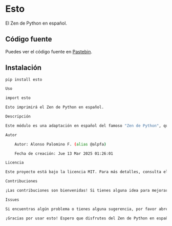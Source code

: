 # Esto

El Zen de Python en español.

## Código fuente
Puedes ver el código fuente en [Pastebin](https://pastebin.com/mRFcjsxc).

## Instalación

```bash
pip install esto

Uso

import esto

Esto imprimirá el Zen de Python en español.

Descripción

Este módulo es una adaptación en español del famoso "Zen de Python", que originalmente fue escrito por Tim Peters. Utiliza un cifrado ROT13 para ocultar el texto y luego lo decodifica al importar el módulo.

Autor

    Autor: Alonso Palomino F. (alias @alpfa)

    Fecha de creación: Jue 13 Mar 2025 01:26:01

Licencia

Este proyecto está bajo la licencia MIT. Para más detalles, consulta el archivo LICENSE.

Contribuciones

¡Las contribuciones son bienvenidas! Si tienes alguna idea para mejorar este proyecto, no dudes en hacer un fork y enviar un pull request.

Issues

Si encuentras algún problema o tienes alguna sugerencia, por favor abre un issue.

¡Gracias por usar esto! Espero que disfrutes del Zen de Python en español.
